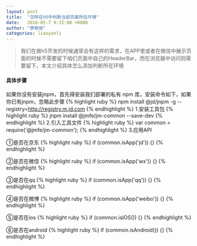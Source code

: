 ```yaml
---
layout: post
title:  "怎样在h5中判断当前页面所在环境"
date:   2018-05-7 9:32:00 +0800
author: "廖艳丽"
categories: liaoyanli
---
```

> 我们在做h5开发的时候通常会有这样的需求，在APP里或者在微信中展示页面的时候不需要留下咱们页面中自己的HeaderBar，而在浏览器中访问则需要留下，本文介绍具体怎么添加判断所在环境
#### 具体步骤
如果你没有安装jnpm，首先得安装我们部署的私有 npm 库，安装命令如下，如果你已有jnpm，忽略此步骤
{% highlight ruby %}
npm install @jd/jnpm -g --registry=http://registry.m.jd.com
{% endhighlight %}
1.安装工具包
{% highlight ruby %}
jnpm install @jmfe/jm-common --save-dev
{% endhighlight %}
2.引入工具文件
{% highlight ruby %}
var common = require('@jmfe/jm-common');
{% endhighlight %}
3.应用API

①是否在京东
{% highlight ruby %}
if (common.isApp('jd')) {}
{% endhighlight %}

②是否在微信
{% highlight ruby %}
if (common.isApp('wx')) {}
{% endhighlight %}


③是否在qq
{% highlight ruby %}
if (common.isApp('qq')) {}
{% endhighlight %}


④是否在微博
{% highlight ruby %}
if (common.isApp('weibo')) {}
{% endhighlight %}


⑤是否在ios
{% highlight ruby %}
if (common.isIOS()) {}
{% endhighlight %}


⑥是否在android
{% highlight ruby %}
if (common.isAndroid()) {}
{% endhighlight %}




